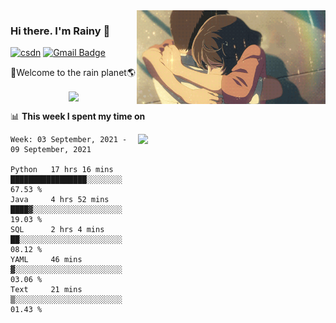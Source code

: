 <img  align='right' height="150" src="https://github.com/LikeRainDay/LikeRainDay/blob/master/pic/img_rain_1.gif?raw=true">



### Hi there. I'm Rainy :lemon:

[![csdn](https://img.shields.io/badge/-csdn-c14438?style=flat-square&logo=c&logoColor=white)](https://blog.csdn.net/qq_15807167)
[![Gmail Badge](https://img.shields.io/badge/-gmail-c14438?style=flat-square&logo=Gmail&logoColor=white&link=mailto:houshuai0816@gmail.com)](mailto:houshuai0816@gmail.com)

🚀Welcome to the rain planet🌎

<center>
<img align='center'  src="https://source.unsplash.com/random/1200x600">
</center>

📊 **This week I spent my time on**

<img align='right'   width="300" src="https://github-readme-stats.vercel.app/api?username=LikeRainDay&show_icons=true&title_color=fff&icon_color=79ff97&text_color=9f9f9f&bg_color=151515">

<!--START_SECTION:waka-->
```text
Week: 03 September, 2021 - 09 September, 2021

Python   17 hrs 16 mins  █████████████████░░░░░░░░   67.53 % 
Java     4 hrs 52 mins   ████▓░░░░░░░░░░░░░░░░░░░░   19.03 % 
SQL      2 hrs 4 mins    ██░░░░░░░░░░░░░░░░░░░░░░░   08.12 % 
YAML     46 mins         ▓░░░░░░░░░░░░░░░░░░░░░░░░   03.06 % 
Text     21 mins         ▒░░░░░░░░░░░░░░░░░░░░░░░░   01.43 % 
```
<!--END_SECTION:waka-->
